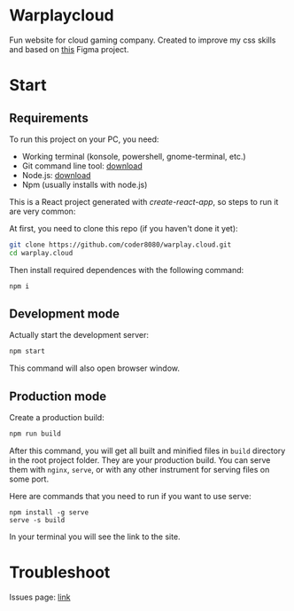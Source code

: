 # Warplaycloud

Fun website for cloud gaming company. Created to improve my css skills and
based on [this](https://www.figma.com/file/6rZ2mZiOVinWUpqP9hpTDn/Warplaycloud?node-id=2%3A2)
Figma project.

# Start

## Requirements

To run this project on your PC, you need:

- Working terminal (konsole, powershell, gnome-terminal, etc.)
- Git command line tool: [download](https://git-scm.com/downloads)
- Node.js: [download](https://nodejs.org/en/download/)
- Npm (usually installs with node.js)

This is a React project generated with _create-react-app_, so steps to run it
are very common:

At first, you need to clone this repo (if you haven't done it yet):

```bash
git clone https://github.com/coder8080/warplay.cloud.git
cd warplay.cloud
```

Then install required dependences with the following command:

```bash
npm i
```

## Development mode

Actually start the development server:

```bash
npm start
```

This command will also open browser window.

## Production mode

Create a production build:

```bash
npm run build
```

After this command, you will get all built and minified files in `build`
directory in the root project folder. They are your production build. You
can serve them with `nginx`, `serve`, or with any other instrument for
serving files on some port.

Here are commands that you need to run if you want to use serve:

```
npm install -g serve
serve -s build
```

In your terminal you will see the link to the site.

# Troubleshoot

Issues page: [link](https://github.com/coder8080/warplay.cloud/issues)
